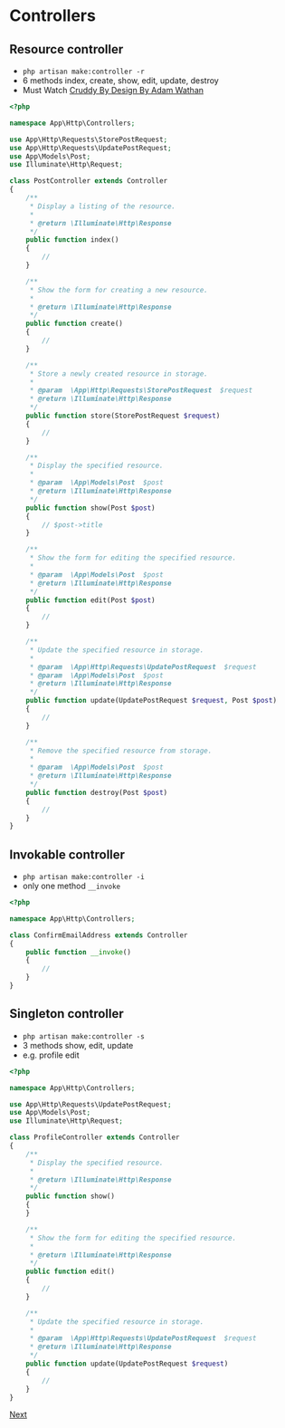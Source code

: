 # Controllers

## Resource controller

- `php artisan make:controller -r`
- 6 methods index, create, show, edit, update, destroy
- Must Watch [Cruddy By Design By Adam Wathan](https://www.youtube.com/watch?v=MF0jFKvS4SI)

```php
<?php

namespace App\Http\Controllers;

use App\Http\Requests\StorePostRequest;
use App\Http\Requests\UpdatePostRequest;
use App\Models\Post;
use Illuminate\Http\Request;

class PostController extends Controller
{
    /**
     * Display a listing of the resource.
     *
     * @return \Illuminate\Http\Response
     */
    public function index()
    {
        //
    }

    /**
     * Show the form for creating a new resource.
     *
     * @return \Illuminate\Http\Response
     */
    public function create()
    {
        //
    }

    /**
     * Store a newly created resource in storage.
     *
     * @param  \App\Http\Requests\StorePostRequest  $request
     * @return \Illuminate\Http\Response
     */
    public function store(StorePostRequest $request)
    {
        //
    }

    /**
     * Display the specified resource.
     *
     * @param  \App\Models\Post  $post
     * @return \Illuminate\Http\Response
     */
    public function show(Post $post)
    {
        // $post->title
    }

    /**
     * Show the form for editing the specified resource.
     *
     * @param  \App\Models\Post  $post
     * @return \Illuminate\Http\Response
     */
    public function edit(Post $post)
    {
        //
    }

    /**
     * Update the specified resource in storage.
     *
     * @param  \App\Http\Requests\UpdatePostRequest  $request
     * @param  \App\Models\Post  $post
     * @return \Illuminate\Http\Response
     */
    public function update(UpdatePostRequest $request, Post $post)
    {
        //
    }

    /**
     * Remove the specified resource from storage.
     *
     * @param  \App\Models\Post  $post
     * @return \Illuminate\Http\Response
     */
    public function destroy(Post $post)
    {
        //
    }
}
```

## Invokable controller

- `php artisan make:controller -i`
- only one method `__invoke`

```php
<?php

namespace App\Http\Controllers;

class ConfirmEmailAddress extends Controller
{
    public function __invoke()
    {
        //
    }
}
```

## Singleton controller

- `php artisan make:controller -s`
- 3 methods show, edit, update
- e.g. profile edit

```php
<?php

namespace App\Http\Controllers;

use App\Http\Requests\UpdatePostRequest;
use App\Models\Post;
use Illuminate\Http\Request;

class ProfileController extends Controller
{
    /**
     * Display the specified resource.
     *
     * @return \Illuminate\Http\Response
     */
    public function show()
    {
    }

    /**
     * Show the form for editing the specified resource.
     *
     * @return \Illuminate\Http\Response
     */
    public function edit()
    {
        //
    }

    /**
     * Update the specified resource in storage.
     *
     * @param  \App\Http\Requests\UpdatePostRequest  $request
     * @return \Illuminate\Http\Response
     */
    public function update(UpdatePostRequest $request)
    {
        //
    }
}
```

[Next](https://github.com/jcergolj/my-laravel-adventure/blob/master/requests.md)
